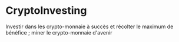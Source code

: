 # CryptoInvesting
Investir dans les crypto-monnaie à succès et récolter le maximum de bénéfice ; miner le crypto-monnaie d'avenir
